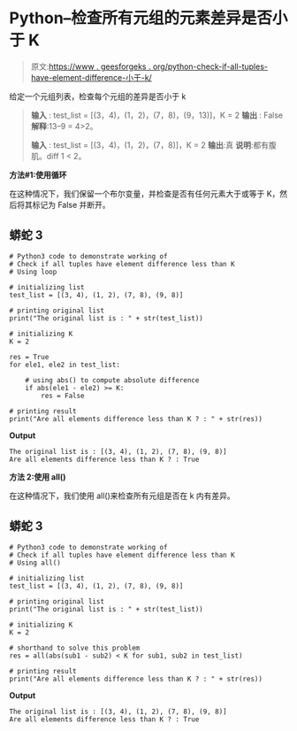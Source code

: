 # Python–检查所有元组的元素差异是否小于 K

> 原文:[https://www . geesforgeks . org/python-check-if-all-tuples-have-element-difference-小于-k/](https://www.geeksforgeeks.org/python-check-if-all-tuples-have-element-difference-less-than-k/)

给定一个元组列表，检查每个元组的差异是否小于 k

> **输入** : test_list = [(3，4)，(1，2)，(7，8)，(9，13)]，K = 2
> **输出** : False
> **解释**:13–9 = 4>2。
> 
> **输入** : test_list = [(3，4)，(1，2)，(7，8)]，K = 2
> **输出**:真
> **说明**:都有腹肌。diff 1 < 2。

**方法#1:使用循环**

在这种情况下，我们保留一个布尔变量，并检查是否有任何元素大于或等于 K，然后将其标记为 False 并断开。

## 蟒蛇 3

```
# Python3 code to demonstrate working of 
# Check if all tuples have element difference less than K
# Using loop

# initializing list
test_list = [(3, 4), (1, 2), (7, 8), (9, 8)]

# printing original list
print("The original list is : " + str(test_list))

# initializing K 
K = 2

res = True 
for ele1, ele2 in test_list:

    # using abs() to compute absolute difference
    if abs(ele1 - ele2) >= K:
        res = False 

# printing result 
print("Are all elements difference less than K ? : " + str(res))
```

**Output**

```
The original list is : [(3, 4), (1, 2), (7, 8), (9, 8)]
Are all elements difference less than K ? : True

```

**方法 2:使用 all()**

在这种情况下，我们使用 all()来检查所有元组是否在 k 内有差异。

## 蟒蛇 3

```
# Python3 code to demonstrate working of 
# Check if all tuples have element difference less than K
# Using all()

# initializing list
test_list = [(3, 4), (1, 2), (7, 8), (9, 8)]

# printing original list
print("The original list is : " + str(test_list))

# initializing K 
K = 2

# shorthand to solve this problem
res = all(abs(sub1 - sub2) < K for sub1, sub2 in test_list)

# printing result 
print("Are all elements difference less than K ? : " + str(res))
```

**Output**

```
The original list is : [(3, 4), (1, 2), (7, 8), (9, 8)]
Are all elements difference less than K ? : True

```